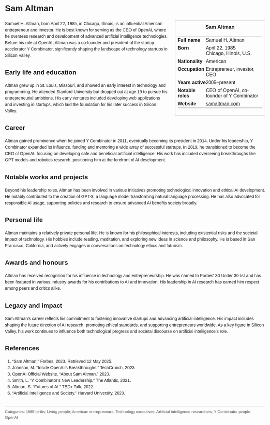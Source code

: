 <!DOCTYPE html>
<html>
<head>
  <title>Sam Altman – Profile</title>
  <style>
    body { font-family: Arial, sans-serif; margin: 2rem auto; max-width: 960px; line-height: 1.5; }
    aside.infobox { float: right; width: 280px; margin: 0 0 1rem 1.5rem; border: 1px solid #ccc; padding: 0.5rem; font-size: 0.9rem; }
    aside.infobox h3 { text-align: center; margin-top: 0; }
    aside.infobox table { width: 100%; border-collapse: collapse; }
    aside.infobox td { padding: 0.25rem 0; vertical-align: top; }
    h1 { margin-top: 0; }
    footer.categories { font-size: 0.8rem; color: #555; border-top: 1px solid #ddd; padding-top: 0.5rem; margin-top: 2rem; }
  </style>
</head>
<body>
  <h1>Sam Altman</h1>
  <aside class="infobox">
    <h3>Sam Altman</h3>
    <table>
      <tr><td><strong>Full name</strong></td><td>Samuel H. Altman</td></tr>
      <tr><td><strong>Born</strong></td><td>April 22, 1985<br>Chicago, Illinois, U.S.</td></tr>
      <tr><td><strong>Nationality</strong></td><td>American</td></tr>
      <tr><td><strong>Occupation</strong></td><td>Entrepreneur, investor, CEO</td></tr>
      <tr><td><strong>Years active</strong></td><td>2005–present</td></tr>
      <tr><td><strong>Notable roles</strong></td><td>CEO of OpenAI, co-founder of Y Combinator</td></tr>
      <tr><td><strong>Website</strong></td><td><a href="https://samaltman.com">samaltman.com</a></td></tr>
    </table>
  </aside>
  <p>Samuel H. Altman, born April 22, 1985, in Chicago, Illinois, is an influential American entrepreneur and investor. He is best known for serving as the CEO of OpenAI, where he oversees research and development of advanced artificial intelligence technologies. Before his role at OpenAI, Altman was a co-founder and president of the startup accelerator Y Combinator, significantly shaping the landscape of technology startups in Silicon Valley.</p>
  
  <h2>Early life and education</h2>
  <p>Altman grew up in St. Louis, Missouri, and showed an early interest in technology and programming. He attended Stanford University but dropped out at age 19 to pursue his entrepreneurial ambitions. His early ventures included developing web applications and investing in startups, which laid the foundation for his later success in Silicon Valley.</p>
  
  <h2>Career</h2>
  <p>Altman gained prominence when he joined Y Combinator in 2011, eventually becoming its president in 2014. Under his leadership, Y Combinator expanded its influence, funding and mentoring a wide array of successful startups. In 2019, he transitioned to become the CEO of OpenAI, focusing on developing safe and beneficial artificial intelligence. His work has included overseeing breakthroughs like GPT models and robotics research, positioning him at the forefront of AI development.</p>
  
  <h2>Notable works and projects</h2>
  <p>Beyond his leadership roles, Altman has been involved in various initiatives promoting technological innovation and ethical AI development. He notably contributed to the creation of GPT-3, a language model transforming natural language processing. He has also advocated for responsible AI usage, supporting policies and research to ensure advanced AI benefits society broadly.</p>
  
  <h2>Personal life</h2>
  <p>Altman maintains a relatively private personal life. He is known for his philosophical interests, including existential risks and the societal impact of technology. His hobbies include reading, meditation, and exploring new ideas in science and philosophy. He is based in San Francisco, California, and actively engages in conversations on technology ethics and futurism.</p>
  
  <h2>Awards and honours</h2>
  <p>Altman has received recognition for his influence in technology and entrepreneurship. He was named to Forbes' 30 Under 30 list and has been featured in various industry awards for his contributions to AI and innovation. His leadership in AI research has earned him respect among peers and critics alike.</p>
  
  <h2>Legacy and impact</h2>
  <p>Sam Altman’s career reflects his commitment to fostering innovative startups and advancing artificial intelligence. His impact includes shaping the future direction of AI research, promoting ethical standards, and supporting entrepreneurs worldwide. As a key figure in Silicon Valley, his work continues to influence both technological progress and societal discourse on artificial intelligence's role.</p>
  
  <h2>References</h2>
  <ol>
    <li>“Sam Altman.” Forbes, 2023. Retrieved 12 May 2025.</li>
    <li>Johnson, M. “Inside OpenAI’s Breakthroughs.” TechCrunch, 2023.</li>
    <li>OpenAI Official Website. “About Sam Altman.” 2023.</li>
    <li>Smith, L. “Y Combinator’s New Leadership.” The Atlantic, 2021.</li>
    <li>Altman, S. “Futures of AI.” TEDx Talk, 2022.</li>
    <li>“Artificial Intelligence and Society.” Harvard University, 2023.</li>
  </ol>
  
  <footer class="categories">Categories: 1985 births; Living people; American entrepreneurs; Technology executives; Artificial intelligence researchers; Y Combinator people; OpenAI</footer>
</body>
</html>